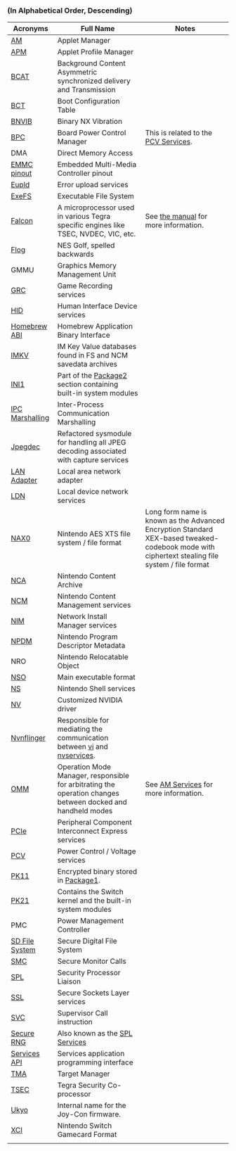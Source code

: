 ### (In Alphabetical Order, Descending)

| Acronyms                                            | Full Name                                                                                                                                 | Notes                                                                                                                                          |
| --------------------------------------------------- | ----------------------------------------------------------------------------------------------------------------------------------------- | ---------------------------------------------------------------------------------------------------------------------------------------------- |
| [AM](AM%20services.md "wikilink")                   | Applet Manager                                                                                                                            |                                                                                                                                                |
| [APM](APM%20services.md "wikilink")                 | Applet Profile Manager                                                                                                                    |                                                                                                                                                |
| [BCAT](BCAT%20services.md "wikilink")               | Background Content Asymmetric synchronized delivery and Transmission                                                                      |                                                                                                                                                |
| [BCT](BCT.md "wikilink")                            | Boot Configuration Table                                                                                                                  |                                                                                                                                                |
| [BNVIB](BNVIB.md "wikilink")                        | Binary NX Vibration                                                                                                                       |                                                                                                                                                |
| [BPC](BPC%20services.md "wikilink")                 | Board Power Control Manager                                                                                                               | This is related to the [PCV Services](PCV%20services#bpc.md##bpc "wikilink").                                                                  |
| DMA                                                 | Direct Memory Access                                                                                                                      |                                                                                                                                                |
| [EMMC pinout](EMMC%20pinout.md "wikilink")          | Embedded Multi-Media Controller pinout                                                                                                    |                                                                                                                                                |
| [Eupld](Eupld%20services.md "wikilink")             | Error upload services                                                                                                                     |                                                                                                                                                |
| [ExeFS](ExeFS.md "wikilink")                        | Executable File System                                                                                                                    |                                                                                                                                                |
| [Falcon](Falcon.md "wikilink")                      | A microprocessor used in various Tegra specific engines like TSEC, NVDEC, VIC, etc.                                                       | See [the manual](http://envytools.readthedocs.io/en/latest/hw/falcon/intro.html) for more information.                                         |
| [Flog](Flog.md "wikilink")                          | NES Golf, spelled backwards                                                                                                               |                                                                                                                                                |
| GMMU                                                | Graphics Memory Management Unit                                                                                                           |                                                                                                                                                |
| [GRC](GRC%20services.md "wikilink")                 | Game Recording services                                                                                                                   |                                                                                                                                                |
| [HID](HID%20services.md "wikilink")                 | Human Interface Device services                                                                                                           |                                                                                                                                                |
| [Homebrew ABI](Homebrew%20ABI.md "wikilink")        | Homebrew Application Binary Interface                                                                                                     |                                                                                                                                                |
| [IMKV](IMKV.md "wikilink")                          | IM Key Value databases found in FS and NCM savedata archives                                                                              |                                                                                                                                                |
| [INI1](INI1.md "wikilink")                          | Part of the [Package2](Package2.md "wikilink") section containing built-in system modules                                                 |                                                                                                                                                |
| [IPC Marshalling](IPC%20Marshalling.md "wikilink")  | Inter-Process Communication Marshalling                                                                                                   |                                                                                                                                                |
| [Jpegdec](Jpegdec%20services.md "wikilink")         | Refactored sysmodule for handling all JPEG decoding associated with capture services                                                      |                                                                                                                                                |
| [LAN Adapter](LAN%20Adapter.md "wikilink")          | Local area network adapter                                                                                                                |                                                                                                                                                |
| [LDN](LDN%20services.md "wikilink")                 | Local device network services                                                                                                             |                                                                                                                                                |
| [NAX0](NAX0.md "wikilink")                          | Nintendo AES XTS file system / file format                                                                                                | Long form name is known as the Advanced Encryption Standard XEX-based tweaked-codebook mode with ciphertext stealing file system / file format |
| [NCA](NCA%20Format.md "wikilink")                   | Nintendo Content Archive                                                                                                                  |                                                                                                                                                |
| [NCM](NCM%20services.md "wikilink")                 | Nintendo Content Management services                                                                                                      |                                                                                                                                                |
| [NIM](NIM%20services.md "wikilink")                 | Network Install Manager services                                                                                                          |                                                                                                                                                |
| [NPDM](NPDM.md "wikilink")                          | Nintendo Program Descriptor Metadata                                                                                                      |                                                                                                                                                |
| NRO                                                 | Nintendo Relocatable Object                                                                                                               |                                                                                                                                                |
| [NSO](NSO.md "wikilink")                            | Main executable format                                                                                                                    |                                                                                                                                                |
| [NS](NS%20Services.md "wikilink")                   | Nintendo Shell services                                                                                                                   |                                                                                                                                                |
| [NV](NV%20services.md "wikilink")                   | Customized NVIDIA driver                                                                                                                  |                                                                                                                                                |
| [Nvnflinger](Nvnflinger%20services.md "wikilink")   | Responsible for mediating the communication between [vi](Display%20services.md "wikilink") and [nvservices](NV%20services.md "wikilink"). |                                                                                                                                                |
| [OMM](AM%20services#omm.md##omm "wikilink")         | Operation Mode Manager, responsible for arbitrating the operation changes between docked and handheld modes                               | See [AM Services](AM%20services.md "wikilink") for more information.                                                                           |
| [PCIe](PCIe%20services.md "wikilink")               | Peripheral Component Interconnect Express services                                                                                        |                                                                                                                                                |
| [PCV](PCV%20services.md "wikilink")                 | Power Control / Voltage services                                                                                                          |                                                                                                                                                |
| [PK11](Package1.md "wikilink")                      | Encrypted binary stored in [Package1](Package1.md "wikilink").                                                                            |                                                                                                                                                |
| [PK21](Package2.md "wikilink")                      | Contains the Switch kernel and the built-in system modules                                                                                |                                                                                                                                                |
| PMC                                                 | Power Management Controller                                                                                                               |                                                                                                                                                |
| [SD File System](SD%20Filesystem.md "wikilink")     | Secure Digital File System                                                                                                                |                                                                                                                                                |
| [SMC](SMC.md "wikilink")                            | Secure Monitor Calls                                                                                                                      |                                                                                                                                                |
| [SPL](SPL%20services.md "wikilink")                 | Security Processor Liaison                                                                                                                |                                                                                                                                                |
| [SSL](SSL%20services.md "wikilink")                 | Secure Sockets Layer services                                                                                                             |                                                                                                                                                |
| [SVC](SVC.md "wikilink")                            | Supervisor Call instruction                                                                                                               |                                                                                                                                                |
| [Secure RNG](Secure%20RNG%20services.md "wikilink") | Also known as the [SPL Services](SPL%20services.md "wikilink")                                                                            |                                                                                                                                                |
| [Services API](Services%20API.md "wikilink")        | Services application programming interface                                                                                                |                                                                                                                                                |
| [TMA](TMA%20services.md "wikilink")                 | Target Manager                                                                                                                            |                                                                                                                                                |
| [TSEC](TSEC.md "wikilink")                          | Tegra Security Co-processor                                                                                                               |                                                                                                                                                |
| [Ukyo](Joy-Con%20Firmware.md "wikilink")            | Internal name for the Joy-Con firmware.                                                                                                   |                                                                                                                                                |
| [XCI](XCI.md "wikilink")                            | Nintendo Switch Gamecard Format                                                                                                           |                                                                                                                                                |
|                                                     |                                                                                                                                           |                                                                                                                                                |
